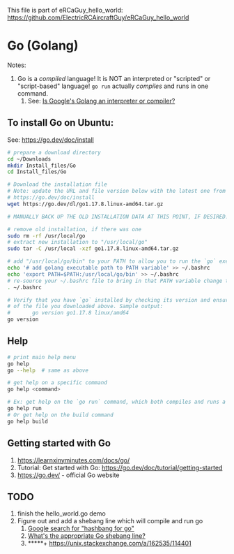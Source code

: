 This file is part of eRCaGuy_hello_world: https://github.com/ElectricRCAircraftGuy/eRCaGuy_hello_world

# Go (Golang)

Notes:
1. Go is a _compiled_ language! It is NOT an interpreted or "scripted" or "script-based" language! `go run` actually _compiles_ and runs in one command. 
    1. See: [Is Google's Golang an interpreter or compiler?](https://stackoverflow.com/q/12249364/4561887)


## To install Go on Ubuntu:

See: https://go.dev/doc/install

```bash
# prepare a download directory
cd ~/Downloads
mkdir Install_files/Go
cd Install_files/Go

# Download the installation file
# Note: update the URL and file version below with the latest one from here:
# https://go.dev/doc/install
wget https://go.dev/dl/go1.17.8.linux-amd64.tar.gz

# MANUALLY BACK UP THE OLD INSTALLATION DATA AT THIS POINT, IF DESIRED!

# remove old installation, if there was one
sudo rm -rf /usr/local/go
# extract new installation to "/usr/local/go"
sudo tar -C /usr/local -xzf go1.17.8.linux-amd64.tar.gz

# add "/usr/local/go/bin" to your PATH to allow you to run the `go` executable
echo '# add golang executable path to PATH variable' >> ~/.bashrc
echo 'export PATH=$PATH:/usr/local/go/bin' >> ~/.bashrc
# re-source your ~/.bashrc file to bring in that PATH variable change to your current terminal
. ~/.bashrc

# Verify that you have `go` installed by checking its version and ensuring it matches the version
# of the file you downloaded above. Sample output:
#       go version go1.17.8 linux/amd64
go version
```


## Help

```bash
# print main help menu
go help
go --help  # same as above

# get help on a specific command
go help <command>  

# Ex: get help on the `go run` command, which both compiles and runs a go program in one cmd
go help run
# Or get help on the build command
go help build
```


## Getting started with Go

1. https://learnxinyminutes.com/docs/go/
1. Tutorial: Get started with Go: https://go.dev/doc/tutorial/getting-started
1. https://go.dev/ - official Go website


## TODO

1. finish the hello_world.go demo
1. Figure out and add a shebang line which will compile and run go
    1. [Google search for "hashbang for go"](https://www.google.com/search?q=hashbang+for+go&oq=hashbang+for+go&aqs=chrome..69i57.2310j0j7&sourceid=chrome&ie=UTF-8)
    1. [What's the appropriate Go shebang line?](https://stackoverflow.com/q/7707178/4561887)
    1. \*\*\*\*\*+ https://unix.stackexchange.com/a/162535/114401
